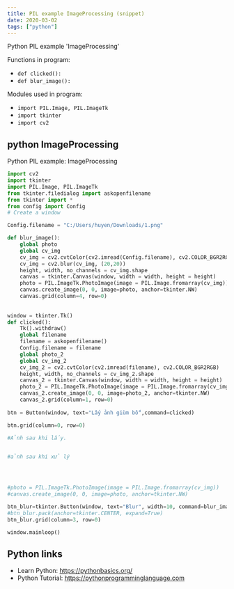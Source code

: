 ```yaml
---
title: PIL example ImageProcessing (snippet)
date: 2020-03-02
tags: ["python"]
---
```

Python PIL example 'ImageProcessing'

Functions in program: 
* `def clicked():`
* `def blur_image():`

Modules used in program: 
* `import PIL.Image, PIL.ImageTk`
* `import tkinter`
* `import cv2`

## python ImageProcessing

Python PIL example: ImageProcessing

```python
import cv2
import tkinter
import PIL.Image, PIL.ImageTk
from tkinter.filedialog import askopenfilename
from tkinter import *
from config import Config
# Create a window

Config.filename = "C:/Users/huyen/Downloads/1.png"

def blur_image():
    global photo
    global cv_img
    cv_img = cv2.cvtColor(cv2.imread(Config.filename), cv2.COLOR_BGR2RGB)
    cv_img = cv2.blur(cv_img, (20,20))
    height, width, no_channels = cv_img.shape
    canvas = tkinter.Canvas(window, width = width, height = height)
    photo = PIL.ImageTk.PhotoImage(image = PIL.Image.fromarray(cv_img))
    canvas.create_image(0, 0, image=photo, anchor=tkinter.NW)
    canvas.grid(column=4, row=0)
    
    
window = tkinter.Tk()
def clicked():
    Tk().withdraw()
    global filename
    filename = askopenfilename()
    Config.filename = filename
    global photo_2
    global cv_img_2
    cv_img_2 = cv2.cvtColor(cv2.imread(filename), cv2.COLOR_BGR2RGB)
    height, width, no_channels = cv_img_2.shape
    canvas_2 = tkinter.Canvas(window, width = width, height = height)
    photo_2 = PIL.ImageTk.PhotoImage(image = PIL.Image.fromarray(cv_img_2))
    canvas_2.create_image(0, 0, image=photo_2, anchor=tkinter.NW)
    canvas_2.grid(column=1, row=0)
    
btn = Button(window, text="Lấy ảnh giùm bố",command=clicked)

btn.grid(column=0, row=0)
 
#Ảnh sau khi lấy.


#ảnh sau khi xử lý




#photo = PIL.ImageTk.PhotoImage(image = PIL.Image.fromarray(cv_img))
#canvas.create_image(0, 0, image=photo, anchor=tkinter.NW)

btn_blur=tkinter.Button(window, text="Blur", width=10, command=blur_image)
#btn_blur.pack(anchor=tkinter.CENTER, expand=True)
btn_blur.grid(column=3, row=0)

window.mainloop()

```

## Python links

- Learn Python: https://pythonbasics.org/
- Python Tutorial: https://pythonprogramminglanguage.com
